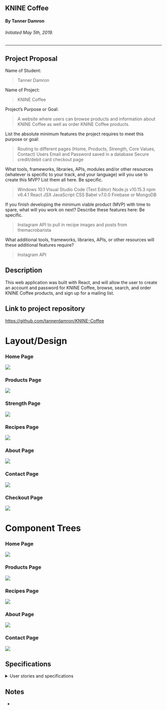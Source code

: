 ## **KNINE Coffee**

#### By Tanner Damron
###### Initiated May 5th, 2019.

----------
## Project Proposal
Name of Student:
> Tanner Damron

Name of Project:
> KNINE Coffee

Project’s Purpose or Goal:
> A website where users can browse products and information about KNINE Coffee as well as order KNINE Coffee products.

List the absolute minimum features the project requires to meet this purpose or goal:
> Routing to different pages (Home, Products, Strength, Core Values, Contact)
> Users Email and Password saved in a database
> Secure credit/debit card checkout page

What tools, frameworks, libraries, APIs, modules and/or other resources (whatever is specific to your track, and your language) will you use to create this MVP? List them all here. Be specific.
> Windows 10.1
> Visual Studio Code (Text Editor)
> Node.js v10.15.3
> npm v6.4.1
> React
> JSX
> JavaScript
> CSS
> Babel v7.0.0
> Firebase or MongoDB

If you finish developing the minimum viable product (MVP) with time to spare, what will you work on next? Describe these features here: Be specific.
> Instagram API to pull in recipe images and posts from themacrobarista

What additional tools, frameworks, libraries, APIs, or other resources will these additional features require?
> Instagram API

## Description
This web application was built with React, and will allow the user to create an account and password for KNINE Coffee, browse, search, and order KNINE Coffee products, and sign up for a mailing list.

## Link to project repository
https://github.com/tannerdamron/KNINE-Coffee

# Layout/Design
### Home Page
![](Home-Design.png?raw=true)
### Products Page
![](Products-Design.png?raw=true)
### Strength Page
![](Strength-Design.png?raw=true)
### Recipes Page
![](Recipes-Design.png?raw=true)
### About Page
![](About-Design.png?raw=true)
### Contact Page
![](Contact-Design.png?raw=true)
### Checkout Page
![](Checkout-Design.png?raw=true)

# Component Trees
### Home Page
![](Home-Component-Tree.png?raw=true)
### Products Page
![](Products-Component-Tree.png?raw=true)
### Recipes Page
![](Recipes-Component-Tree.png?raw=true)
### About Page
![](About-Component-Tree.png?raw=true)
### Contact Page
![](Contact-Component-Tree.png?raw=true)

## Specifications

<details>
<summary>User stories and specifications</summary>

<table>
  <tr>
    <th> Scenario 01 </th><th></th>
  </tr>
  <tr>
    <td> Behavior </td>
    <td>As a user, I want to be able to create an account with KNINE Coffee.</td>
  </tr>
  <tr>
    <td> Input </td>
    <td>User enters an email and password to sign up</td>
  </tr>
  <tr>
    <td> Output </td>
    <td>User's information is saved in a database and will allow user to sign back in with the same credentials.</td>
  </tr>
  <tr>
    <td> Notes </td>
    <td> </td>
  </tr>
  <tr>
    <td> Completion </td>
    <td> False </td>
  </tr>
</table>

<table>
  <tr>
    <th> Scenario 02 </th><th></th>
  </tr>
  <tr>
    <td> Behavior </td>
     <td>As a user, I want to be able to browse this website for products</td>
  </tr>
  <tr>
    <td> Input </td>
    <td>User clicks "Products".</td>
  </tr>
  <tr>
    <td> Output </td>
    <td>User can view all KNINE Coffee products available.</td>
  </tr>
  <tr>
    <td> Notes </td>
    <td> </td>
  </tr>
  <tr>
    <td> Completion </td>
    <td> False </td>
  </tr>
</table>

<table>
  <tr>
    <th> Scenario 03 </th><th></th>
  </tr>
  <tr>
    <td> Behavior </td>
    <td>As a user, I want to be able to search for any specific product.</td>
  </tr>
  <tr>
    <td> Input </td>
    <td>User types in "Shirt" in search bar</td>
  </tr>
  <tr>
    <td> Output </td>
    <td>All products with "Shirt" in the name or description will be shown.</td>
  </tr>
  <tr>
    <td> Notes </td>
    <td> </td>
  </tr>
  <tr>
    <td> Completion </td>
    <td> False </td>
  </tr>
</table>

<table>
  <tr>
    <th> Scenario 04 </th><th></th>
  </tr>
  <tr>
    <td> Behavior </td>
    <td>As a user, I want to be able to add products to a shopping cart.</td>
  </tr>
  <tr>
    <td> Input </td>
    <td>User clicks "add product" button.</td>
  </tr>
  <tr>
    <td> Output </td>
    <td>The product that was added will be in a user's shopping cart.</td>
  </tr>
  <tr>
    <td> Notes </td>
    <td> </td>
  </tr>
  <tr>
    <td> Completion </td>
    <td> False </td>
  </tr>
</table>

<table>
  <tr>
    <th> Scenario 05 </th><th></th>
  </tr>
  <tr>
    <td> Behavior </td>
    <td>As a user, I want to be able to check out and purchase all products in my shopping cart.</td>
  </tr>
  <tr>
    <td> Input </td>
    <td>User clicks "Check Out" on the shopping cart page and is sent to a secure credit/debit card purchasing page.</td>
  </tr>
  <tr>
    <td> Output </td>
    <td>Display public profile</td>
  </tr>
  <tr>
    <td> Notes </td>
    <td> </td>
  </tr>
  <tr>
    <td> Completion </td>
    <td> False </td>
  </tr>
</table>

<table>
  <tr>
    <th> Scenario 06 </th><th></th>
  </tr>
  <tr>
    <td> Behavior </td>
    <td>As a user, I want to be able to enter my credit/debit card information to make a purchase.</td>
  </tr>
  <tr>
    <td> Input </td>
    <td>User enters credit/debit card info and clicks "Submit Purchase".</td>
  </tr>
  <tr>
    <td> Output </td>
    <td>User gets a confirmation (model & email) that the purchase was successful or denied</td>
  </tr>
  <tr>
    <td> Notes </td>
    <td> </td>
  </tr>
  <tr>
    <td> Completion </td>
    <td> False </td>
  </tr>
</table>

<table>
  <tr>
    <th> Scenario 07 </th><th></th>
  </tr>
  <tr>
    <td> Behavior </td>
    <td>As a user, I want to be able to add my email to the newsletter mailing list</td>
  </tr>
  <tr>
    <td> Input </td>
    <td>User selects "Join Newsletter" and types in user's email.</td>
  </tr>
  <tr>
    <td> Output </td>
    <td>Confirmation that the user has been added to the mailing list pops up</td>
  </tr>
  <tr>
    <td> Notes </td>
    <td> </td>
  </tr>
  <tr>
    <td> Completion </td>
    <td> False </td>
  </tr>
</table>

<table>
  <tr>
    <th> Scenario 08 </th><th></th>
  </tr>
  <tr>
    <td> Behavior </td>
    <td>As a user, I want to be able to view the about us page</td>
  </tr>
  <tr>
    <td> Input </td>
    <td>User selects "Core Values" link.</td>
  </tr>
  <tr>
    <td> Output </td>
    <td>User is taken to the about us page with all information on KNINE Coffee</td>
  </tr>
  <tr>
    <td> Notes </td>
    <td> </td>
  </tr>
  <tr>
    <td> Completion </td>
    <td> False </td>
  </tr>
</table>

<table>
  <tr>
    <th> Scenario 09 </th><th></th>
  </tr>
  <tr>
    <td> Behavior </td>
    <td>As a user, I want to be able to view the "Recipes" page</td>
  </tr>
  <tr>
    <td> Input </td>
    <td>User selects "Recipes" link.</td>
  </tr>
  <tr>
    <td> Output </td>
    <td>User is taken to the recipes page with all recipes and links to Instagram</td>
  </tr>
  <tr>
    <td> Notes </td>
    <td> </td>
  </tr>
  <tr>
    <td> Completion </td>
    <td> False </td>
  </tr>
</table>

</details>


## Notes
* >
